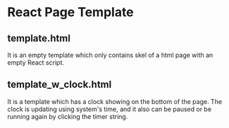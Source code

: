 # React Page Template

## template.html
It is an empty template which only contains skel of a html page with an empty
React script.

## template_w_clock.html
It is a template which has a clock showing on the bottom of the page. The clock
is updating using system's time, and it also can be paused or be running again
by clicking the timer string.
